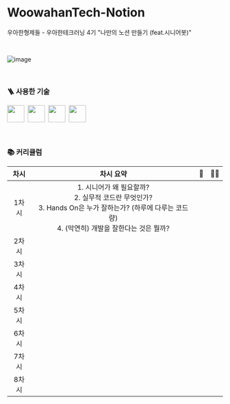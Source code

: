 # WoowahanTech-Notion
우아한형제들 - 우아한테크러닝 4기 "나만의 노션 만들기 (feat.시니어봇)"

<br />

![image](https://user-images.githubusercontent.com/71601985/120310421-5867f380-c311-11eb-8a1a-78e98112a8f3.png)

<br />

### 🪜 사용한 기술


<img src="https://img.shields.io/badge/-React-61DAFB?logo=react&logoColor=white&style=flat" height=40>&nbsp;&nbsp;<img src="https://img.shields.io/badge/-CSS3-2573B6?logo=css3&logoColor=white&style=flat" height=40>&nbsp;&nbsp;<img src="https://img.shields.io/badge/-HTML5-ED4133?logo=html5&logoColor=white&style=flat" height=40>&nbsp;&nbsp;<img src="https://img.shields.io/badge/-TypeScript-3276C1?logo=typescript&logoColor=white&style=flat" height=40>

<br />

### 📚 커리큘럼  
|차시|차시 요약|📂|✍🏻|
|:---:|:---:|:---:|:---:|
|1차시|1. 시니어가 왜 필요할까?<br/>2. 실무적 코드란 무엇인가?<br/>3. Hands On은 누가 잘하는가? (하루에 다루는 코드량)<br/>4. (막연히) 개발을 잘한다는 것은 뭘까?|<a href=""></a>|<a href=""></a>|
|2차시||<a href=""></a>|<a href=""></a>|
|3차시||<a href=""></a>|<a href=""></a>|
|4차시||<a href=""></a>|<a href=""></a>|
|5차시||<a href=""></a>|<a href=""></a>|
|6차시||<a href=""></a>|<a href=""></a>|
|7차시||<a href=""></a>|<a href=""></a>|
|8차시||<a href=""></a>|<a href=""></a>|
